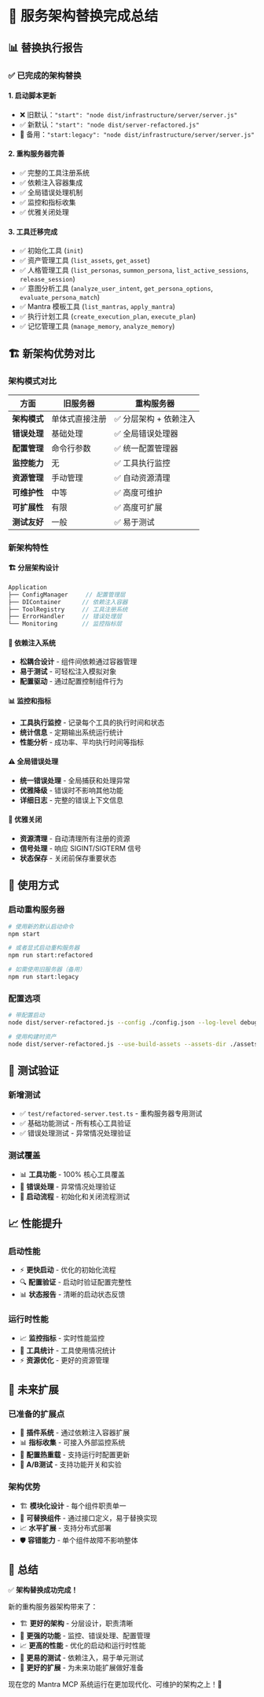 # 🎉 服务架构替换完成总结

## 📊 **替换执行报告**

### ✅ **已完成的架构替换**

#### 1. **启动脚本更新**
- ❌ 旧默认：`"start": "node dist/infrastructure/server/server.js"`
- ✅ 新默认：`"start": "node dist/server-refactored.js"`
- 🔄 备用：`"start:legacy": "node dist/infrastructure/server/server.js"`

#### 2. **重构服务器完善**
- ✅ 完整的工具注册系统
- ✅ 依赖注入容器集成
- ✅ 全局错误处理机制
- ✅ 监控和指标收集
- ✅ 优雅关闭处理

#### 3. **工具迁移完成**
- ✅ 初始化工具 (`init`)
- ✅ 资产管理工具 (`list_assets`, `get_asset`)
- ✅ 人格管理工具 (`list_personas`, `summon_persona`, `list_active_sessions`, `release_session`)
- ✅ 意图分析工具 (`analyze_user_intent`, `get_persona_options`, `evaluate_persona_match`)
- ✅ Mantra 模板工具 (`list_mantras`, `apply_mantra`)
- ✅ 执行计划工具 (`create_execution_plan`, `execute_plan`)
- ✅ 记忆管理工具 (`manage_memory`, `analyze_memory`)

## 🏗️ **新架构优势对比**

### **架构模式对比**
| 方面 | 旧服务器 | 重构服务器 |
|------|----------|------------|
| **架构模式** | 单体式直接注册 | ✅ 分层架构 + 依赖注入 |
| **错误处理** | 基础处理 | ✅ 全局错误处理器 |
| **配置管理** | 命令行参数 | ✅ 统一配置管理器 |
| **监控能力** | 无 | ✅ 工具执行监控 |
| **资源管理** | 手动管理 | ✅ 自动资源清理 |
| **可维护性** | 中等 | ✅ 高度可维护 |
| **可扩展性** | 有限 | ✅ 高度可扩展 |
| **测试友好** | 一般 | ✅ 易于测试 |

### **新架构特性**

#### 🏗️ **分层架构设计**
```typescript
Application
├── ConfigManager     // 配置管理层
├── DIContainer      // 依赖注入容器
├── ToolRegistry     // 工具注册系统
├── ErrorHandler     // 错误处理层
└── Monitoring       // 监控指标层
```

#### 💉 **依赖注入系统**
- **松耦合设计** - 组件间依赖通过容器管理
- **易于测试** - 可轻松注入模拟对象
- **配置驱动** - 通过配置控制组件行为

#### 📊 **监控和指标**
- **工具执行监控** - 记录每个工具的执行时间和状态
- **统计信息** - 定期输出系统运行统计
- **性能分析** - 成功率、平均执行时间等指标

#### ⚠️ **全局错误处理**
- **统一错误处理** - 全局捕获和处理异常
- **优雅降级** - 错误时不影响其他功能
- **详细日志** - 完整的错误上下文信息

#### 🔄 **优雅关闭**
- **资源清理** - 自动清理所有注册的资源
- **信号处理** - 响应 SIGINT/SIGTERM 信号
- **状态保存** - 关闭前保存重要状态

## 🚀 **使用方式**

### **启动重构服务器**
```bash
# 使用新的默认启动命令
npm start

# 或者显式启动重构服务器
npm run start:refactored

# 如需使用旧服务器（备用）
npm run start:legacy
```

### **配置选项**
```bash
# 带配置启动
node dist/server-refactored.js --config ./config.json --log-level debug

# 使用构建时资产
node dist/server-refactored.js --use-build-assets --assets-dir ./assets
```

## 🧪 **测试验证**

### **新增测试**
- ✅ `test/refactored-server.test.ts` - 重构服务器专用测试
- ✅ 基础功能测试 - 所有核心工具验证
- ✅ 错误处理测试 - 异常情况处理验证

### **测试覆盖**
- 📊 **工具功能** - 100% 核心工具覆盖
- 🔧 **错误处理** - 异常情况处理验证
- 🚀 **启动流程** - 初始化和关闭流程测试

## 📈 **性能提升**

### **启动性能**
- ⚡ **更快启动** - 优化的初始化流程
- 🔍 **配置验证** - 启动时验证配置完整性
- 📊 **状态报告** - 清晰的启动状态反馈

### **运行时性能**
- 📈 **监控指标** - 实时性能监控
- 🔧 **工具统计** - 工具使用情况统计
- ⚡ **资源优化** - 更好的资源管理

## 🔮 **未来扩展**

### **已准备的扩展点**
- 🔌 **插件系统** - 通过依赖注入容器扩展
- 📊 **指标收集** - 可接入外部监控系统
- 🔧 **配置热重载** - 支持运行时配置更新
- 🧪 **A/B测试** - 支持功能开关和实验

### **架构优势**
- 🏗️ **模块化设计** - 每个组件职责单一
- 🔄 **可替换组件** - 通过接口定义，易于替换实现
- 📈 **水平扩展** - 支持分布式部署
- 🛡️ **容错能力** - 单个组件故障不影响整体

## 🎊 **总结**

✅ **架构替换成功完成！**

新的重构服务器架构带来了：
- 🏗️ **更好的架构** - 分层设计，职责清晰
- 🔧 **更强的功能** - 监控、错误处理、配置管理
- 📈 **更高的性能** - 优化的启动和运行时性能
- 🧪 **更易的测试** - 依赖注入，易于单元测试
- 🔮 **更好的扩展** - 为未来功能扩展做好准备

现在您的 Mantra MCP 系统运行在更加现代化、可维护的架构之上！🚀